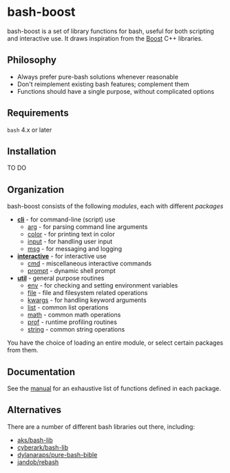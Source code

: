 # bash-boost

bash-boost is a set of library functions for bash, useful for both scripting and interactive use. It draws inspiration from the [Boost](https://boost.org) C++ libraries.

## Philosophy

- Always prefer pure-bash solutions whenever reasonable
- Don't reimplement existing bash features; complement them
- Functions should have a single purpose, without complicated options



## Requirements

`bash` 4.x or later

## Installation

TO DO

## Organization

bash-boost consists of the following _modules_, each with different _packages_

- [**cli**](src/cli) - for command-line (script) use
  - [arg](src/cli/arg.sh) - for parsing command line arguments
  - [color](src/cli/color.sh) - for printing text in color
  - [input](src/cli/input.sh) - for handling user input
  - [msg](src/cli/msg.sh) - for messaging and logging
- [**interactive**](src/interactive) - for interactive use
  - [cmd](src/interactive/cmd.sh) - miscellaneous interactive commands
  - [prompt](src/interactive/prompt.sh) - dynamic shell prompt
- [**util**](src/util) - general purpose routines
  - [env](src/util/env.sh) - for checking and setting environment variables
  - [file](src/util/file.sh) - file and filesystem related operations
  - [kwargs](src/util/kwargs.sh) - for handling keyword arguments
  - [list](src/util/list.sh) - common list operations
  - [math](src/util/math.sh) - common math operations
  - [prof](src/util/profi.sh) - runtime profiling routines
  - [string](src/util/string.sh) - common string operations

You have the choice of loading an entire module, or select certain packages from them.

## Documentation

See the [manual](src/MANUAL.md) for an exhaustive list of functions defined in each package.

## Alternatives

There are a number of different bash libraries out there, including:

- [aks/bash-lib](https://github.com/aks/bash-lib)
- [cyberark/bash-lib](https://github.com/cyberark/bash-lib)
- [dylanaraps/pure-bash-bible](https://github.com/dylanaraps/pure-bash-bible)
- [jandob/rebash](https://github.com/jandob/rebash)
